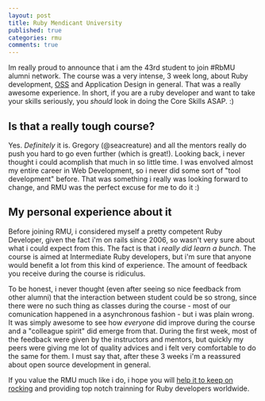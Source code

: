 ```yaml
---
layout: post
title: Ruby Mendicant University
published: true 
categories: rmu 
comments: true
---
```


Im really proud to announce that i am the 43rd student to join #RbMU alumni network. The course was a very intense, 3 week long, about Ruby development, [OSS](http://en.wikipedia.org/wiki/Open-source_software) and Application Design in general. That was a really awesome experience. In short, if you are a ruby developer and want to take your skills seriously, you *should* look in doing the Core Skills ASAP. :) 

## Is that a really tough course?

Yes. *Definitely* it is. Gregory (@seacreature) and all the mentors really do push you hard to go even further (which is great!). Looking back, i never thought i could acomplish that much in so little time. I was envolved almost my entire career in Web Development, so i never did some sort of "tool development" before. That was something i really was looking forward to change, and RMU was the perfect excuse for me to do it :)  

## My personal experience about it 

Before joining RMU, i considered myself a pretty competent Ruby Developer, given the fact i'm on rails since 2006, so wasn't very sure about what i could expect from this. The fact is that i *really did learn a bunch*. The course is aimed at Intermediate Ruby developers, but i'm sure that anyone would benefit a lot from this kind of experience. The amount of feedback you receive during the course is ridiculus. 

To be honest, i never thought (even after seeing so nice feedback from other alumni) that the interaction between student could be so strong, since there were no such thing as classes during the course - most of our comunication happened in a asynchronous fashion - but i was plain wrong. It was simply awesome to see how *everyone* did improve during the course and a "colleague spirit" did emerge from that. During the first week, most of the feedback were given by the instructors and mentors, but quickly my peers were giving me lot of quality advices and i felt very comfortable to do the same for them. I must say that, after these 3 weeks i'm a reassured about open source development in general. 

If you value the RMU much like i do, i hope you will [help it to keep on rocking](http://blog.rubybestpractices.com/posts/gregory/042-mendicant-supporters.html) and providing top notch trainning for Ruby developers worldwide.
